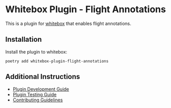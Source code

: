 # Whitebox Plugin - Flight Annotations

This is a plugin for [whitebox](https://gitlab.com/whitebox-aero) that enables flight annotations.

## Installation

Install the plugin to whitebox:

```
poetry add whitebox-plugin-flight-annotations
```

## Additional Instructions

- [Plugin Development Guide](https://docs.whitebox.aero/plugin_guide/#plugin-development-workflow)
- [Plugin Testing Guide](https://docs.whitebox.aero/plugin_guide/#testing-plugins)
- [Contributing Guidelines](https://docs.whitebox.aero/development_guide/#contributing)
